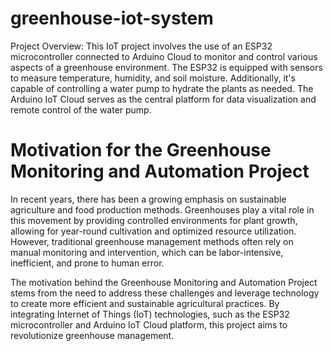 # greenhouse-iot-system

Project Overview:
This IoT project involves the use of an ESP32 microcontroller connected to Arduino Cloud to monitor and control various aspects of a greenhouse environment. The ESP32 is equipped with sensors to measure temperature, humidity, and soil moisture. Additionally, it's capable of controlling a water pump to hydrate the plants as needed. The Arduino IoT Cloud serves as the central platform for data visualization and remote control of the water pump.
# Motivation for the Greenhouse Monitoring and Automation Project
In recent years, there has been a growing emphasis on sustainable agriculture and food production methods. Greenhouses play a vital role in this movement by providing controlled environments for plant growth, allowing for year-round cultivation and optimized resource utilization. However, traditional greenhouse management methods often rely on manual monitoring and intervention, which can be labor-intensive, inefficient, and prone to human error.

The motivation behind the Greenhouse Monitoring and Automation Project stems from the need to address these challenges and leverage technology to create more efficient and sustainable agricultural practices. By integrating Internet of Things (IoT) technologies, such as the ESP32 microcontroller and Arduino IoT Cloud platform, this project aims to revolutionize greenhouse management.

